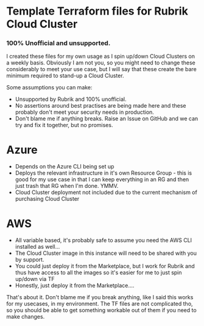 # Template Terraform files for Rubrik Cloud Cluster
### 100% Unofficial and unsupported.


I created these files for my own usage as I spin up/down Cloud Clusters on a weekly basis. Obviously I am not you, so you might need to change these considerably to meet your use case, but I will say that these create the bare minimum required to stand-up a Cloud Cluster.

Some assumptions you can make:
  - Unsupported by Rubrik and 100% unofficial.
  - No assertions around best practises are being made here and these probably don't meet your security needs in production.
  - Don't blame me if anything breaks. Raise an Issue on GitHub and we can try and fix it together, but no promises.

# Azure

  - Depends on the Azure CLI being set up
  - Deploys the relevant infrastructure in it's own Resource Group - this is good for my use case in that I can keep everything in an RG and then just trash that RG when I'm done. YMMV.
  - Cloud Cluster deployment not included due to the current mechanism of purchasing Cloud Cluster

# AWS

  - All variable based, it's probably safe to assume you need the AWS CLI installed as well...
  - The Cloud Cluster image in this instance will need to be shared with you by support.
  - You could just deploy it from the Marketplace, but I work for Rubrik and thus have access to all the images so it's easier for me to just spin up/down via TF
  - Honestly, just deploy it from the Marketplace....

That's about it. Don't blame me if you break anything, like I said this works for my usecases, in my environment. The TF files are not complicated tho, so you should be able to get something workable out of them if you need to make changes.
